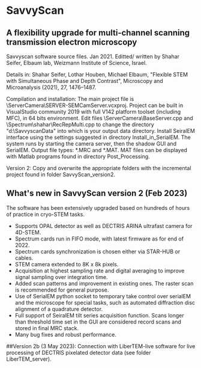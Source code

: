 # SavvyScan
## A flexibility upgrade for multi-channel scanning transmission electron microscopy

Savvyscan software source files. Jan 2021.
Editted/ written by Shahar Seifer, Elbaum lab, Weizmann Institute of Science, Israel.

Details in: Shahar Seifer, Lothar Houben, Michael Elbaum, "Flexible STEM with Simultaneous Phase and Depth Contrast", Microscopy and Microanalysis (2021), 27, 1476–1487.

Compilation and installation:
The main project file is \ServerCamera\SERVER-SEMCamServer.vcxproj.
Project can be built in VisualStudio community 2019 with full V142 platform toolset (including MFC), in 64 bits environment.
Edit files \ServerCamera\BaseServer.cpp and \Spectrum\shahar\RecRepMulti.cpp to change the directory "d:\SavvyscanData" into which is your output data directory.
Install SeiralEM interface using the settings suggested in directory Install_in_SerialEM.
The system runs by starting the camera server, then the shadow GUI and SerialEM.
Output file types: *.MRC and *.MAT. 
MAT files can be displayed with Matlab programs found in directory Post_Processing. 

Version 2: Copy and overwrite the appropriate folders with the incremental project found in folder SavvyScan_version2.

## What's new in SavvyScan version 2 (Feb 2023)
The software has been extensively upgraded based on hundreds of hours of practice in cryo-STEM tasks.
* Supports OPAL detector as well as DECTRIS ARINA ultrafast camera for 4D-STEM.
* Spectrum cards run in FIFO mode, with latest firmware as for end of 2022.
* Spectrum cards synchronization is chosen either via STAR-HUB or cables.
* STEM camera extended to 8K x 8k pixels.
* Acquisition at highest sampling rate and digital averaging to improve signal sampling over integration time.
* Added scan patterns and improvement in existing ones. The raster scan is recommended for general purpose.
* Use of SerialEM python socket to temporary take control over serialEM and the microscope for special tasks, such as automated diffraction disc alignment of a quadrature detector.
* Full support of SeiralEM tilt series acquisition function. Scans longer than threshold time set in the GUI are considered record scans and stored in final MRC stack.
* Many bug fixes and robust performance.

##Version 2b (3 May 2023):
Connection with LiberTEM-live software for live processing of DECTRIS pixelated detector data (see folder LiberTEM_server).
